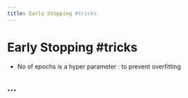 ```yaml
---
title: Early Stopping #tricks
---
```


# Early Stopping #tricks
- No of epochs is a hyper parameter : to prevent overfitting

## …






















